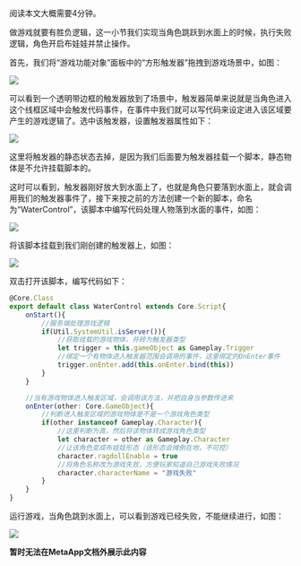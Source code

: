 阅读本文大概需要4分钟。

做游戏就要有胜负逻辑，这一小节我们实现当角色跳跃到水面上的时候，执行失败逻辑，角色开启布娃娃并禁止操作。

首先，我们将“游戏功能对象”面板中的“方形触发器”拖拽到游戏场景中，如图：

![](https://meta.feishu.cn/space/api/box/stream/download/asynccode/?code=MDRiYWMxYTg2YjY0MzQyYjE3ZGQxY2Q4NzIzMzMyYzBfRmdxckVRcjJvMm00bWxUUFBaUTJLNmo1eHhYNzVIanNfVG9rZW46Ym94Y25sQlNjQzI5UzlEbTlMWTBRczFNb3NnXzE2ODA3MDMyODc6MTY4MDcwNjg4N19WNA)

可以看到一个透明带边框的触发器放到了场景中，触发器简单来说就是当角色进入这个线框区域中会触发代码事件，在事件中我们就可以写代码来设定进入该区域要产生的游戏逻辑了。选中该触发器，设置触发器属性如下：

![](https://meta.feishu.cn/space/api/box/stream/download/asynccode/?code=YmYxNmUxZDZhMTlhOWM0NWFlNjU1ZTZkZjlhNjA5YTNfck9oSGNLYXA3bkcyYzFheGtSMzlzWVlBaUp3T1pvOVlfVG9rZW46Ym94Y25XUDQ4clVlVzg1VXV5M1N0M1FGeFFoXzE2ODA3MDMyODc6MTY4MDcwNjg4N19WNA)

这里将触发器的静态状态去掉，是因为我们后面要为触发器挂载一个脚本，静态物体是不允许挂载脚本的。

这时可以看到，触发器刚好放大到水面上了，也就是角色只要落到水面上，就会调用我们的触发器事件了，接下来按之前的方法创建一个新的脚本，命名为“WaterControl”，该脚本中编写代码处理人物落到水面的事件，如图：

![](https://meta.feishu.cn/space/api/box/stream/download/asynccode/?code=MTFlNzVmM2U0ODkyOTc4ZmFlMzc3MTE0OTc5OTIzMmVfMDZNbWlGaUdNTUIxMEFVRHVic3VNZ2JmbWtOYWVXT0tfVG9rZW46Ym94Y240WFplT3VZczRBc09nVUFxZDdWRXFoXzE2ODA3MDMyODc6MTY4MDcwNjg4N19WNA)

将该脚本挂载到我们刚创建的触发器上，如图：

![](https://meta.feishu.cn/space/api/box/stream/download/asynccode/?code=MTcxNDI1NzRhOTM3YjhhNjQ4NGRjNWNhMjkyOTZkODNfelI2RU14NndNRnBSTFB6eUtiQzhSN1BZNUFmZ0YwNlZfVG9rZW46Ym94Y24yZ2wyOTlBV1JMUmp0VGhzREZBN0lnXzE2ODA3MDMyODc6MTY4MDcwNjg4N19WNA)

双击打开该脚本，编写代码如下：

```TypeScript
@Core.Class
export default class WaterControl extends Core.Script{
    onStart(){
        //服务端处理游戏逻辑
        if(Util.SystemUtil.isServer()){
            //获取挂载的游戏物体，并转为触发器类型
            let trigger = this.gameObject as Gameplay.Trigger
            //绑定一个有物体进入触发器范围会调用的事件，这里绑定的OnEnter事件
            trigger.onEnter.add(this.onEnter.bind(this))
        }
    }

    //当有游戏物体进入触发区域，会调用该方法，并把自身当参数传进来
    onEnter(other: Core.GameObject){
        //判断进入触发区域的游戏物体是不是一个游戏角色类型
        if(other instanceof Gameplay.Character){
            //这里判断为真，然后将该物体转成游戏角色类型
            let character = other as Gameplay.Character
            //让该角色变成布娃娃形态（该形态会摊倒在地，不可控）
            character.ragdollEnable = true
            //将角色名称改为游戏失败，方便玩家知道自己游戏失败情况
            character.characterName = "游戏失败"
        }
    }
}
```

运行游戏，当角色跳到水面上，可以看到游戏已经失败，不能继续进行，如图：

![](https://meta.feishu.cn/space/api/box/stream/download/asynccode/?code=ZmNjZmU3OTEyZTQwYTMzNjdjMGU0MDczNjE5MTIwNGNfSkxaQUtIRW9NQVJxR3B1UGx6WTE1RmtVTkFnN252ZHJfVG9rZW46Ym94Y25vNHV1ckdhOEZLOFZMUmVBMUxOMktkXzE2ODA3MDMyODc6MTY4MDcwNjg4N19WNA)

**暂时无法在MetaApp文档外展示此内容**


